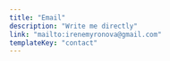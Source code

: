 ```yaml
---
title: "Email"
description: "Write me directly"
link: "mailto:irenemyronova@gmail.com"
templateKey: "contact"
---
```

